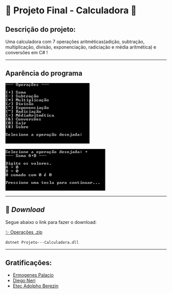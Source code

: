 # 💮 **Projeto Final - Calculadora** 💮

## Descrição do projeto:

Uma calculadora com 7 operações aritméticas(adição, subtração, multiplicação, divisão, exponenciação, radiciação e média aritmética) e conversões em C# !

---

## Aparência do programa

![Tela principal](principal.PNG) 

![Exemplo](opsoma.png)

---
 ## 🌠 _Download_
Segue abaixo o link para fazer o download:
 
 [✨ Operações .zip](dist/Operações.zip)

```
dotnet Projeto---Calculadora.dll
```
 ---

 ## Gratificações:

- [Ermogenes Palacio](https://github.com/ermogenes)
- [Diego Neri](https://github.com/diegoneri)
- [Etec Adolpho Berezin](http://eteab.com.br/cms/)



